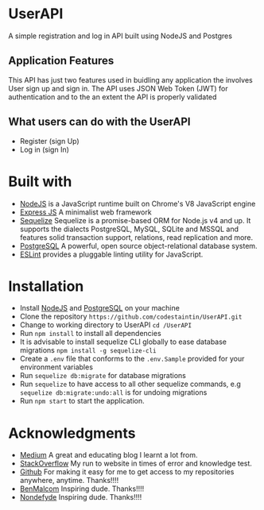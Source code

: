 # UserAPI
A simple registration and log in API built using NodeJS and Postgres

## Application Features
This API has just two features used in buidling any application the involves User sign up and sign in. The API uses JSON Web Token (JWT) for authentication and to the an extent the API is properly validated

## What users can do with the UserAPI
- Register (sign Up)
- Log in (sign In)

# Built with
- [NodeJS](http://nodejs.org/en) is a JavaScript runtime built on Chrome's V8 JavaScript engine
- [Express JS](http://express.com) A minimalist web framework
- [Sequelize](http://docs.sequelizejs.com/) Sequelize is a promise-based ORM for Node.js v4 and up. It supports the dialects PostgreSQL, MySQL, SQLite and MSSQL and features solid transaction support, relations, read replication and more.
- [PostgreSQL](https://www.postgresql.org/) A powerful, open source object-relational database system.
- [ESLint](eslint.org) provides a pluggable linting utility for JavaScript.
 
 # Installation
 - Install [NodeJS](http://nodejs.org/en) and [PostgreSQL](https://www.postgresql.org/) on your machine
 - Clone the repository `https://github.com/codestaintin/UserAPI.git`
 - Change to working directory to UserAPI `cd /UserAPI`
 - Run `npm install` to install all dependencies
 - It is advisable to install sequelize CLI globally to ease database migrations `npm install -g sequelize-cli`
 - Create a `.env` file that conforms to the `.env.Sample` provided for your environment variables
 - Run `sequelize db:migrate` for database migrations
 - Run `sequelize` to have access to all other sequelize commands, e.g `sequelize db:migrate:undo:all` is for undoing       migrations
 - Run `npm start` to start the application.

 # Acknowledgments
 - [Medium](medium.com) A great and educating blog I learnt a lot from.
 - [StackOverflow](stackoverflow.com) My run to website in times of error and knowledge test.
 - [Github](github.com) For making it easy for me to get access to my repositories anywhere, anytime. Thanks!!!!
 - [BenMalcom](https://github.com/benmalcom) Inspiring dude. Thanks!!!!
 - [Nondefyde](https://github.com/nondefyde) Inspiring dude. Thanks!!!!